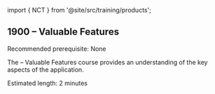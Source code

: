 import { NCT } from '@site/src/training/products';

## 1900 <NCT /> – Valuable Features

Recommended prerequisite: None

The <NCT /> – Valuable Features course provides an understanding of the key aspects of the application.

Estimated length: 2 minutes
